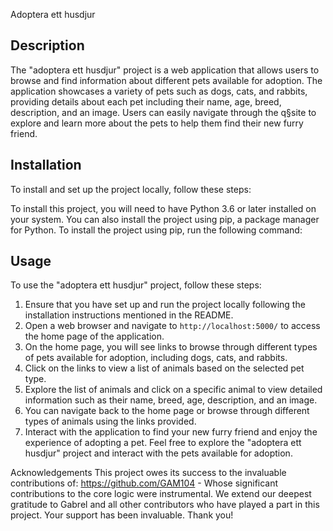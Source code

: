 Adoptera ett husdjur

## Description
The "adoptera ett husdjur" project is a web application that allows users to browse and find information about different pets available for adoption. The application showcases a variety of pets such as dogs, cats, and rabbits, providing details about each pet including their name, age, breed, description, and an image. Users can easily navigate through the   q§site to explore and learn more about the pets to help them find their new furry friend.


## Installation

To install and set up the project locally, follow these steps:

To install this project, you will need to have Python 3.6 or later installed on your system. You can also install the project using pip, a package manager for Python. To install the project using pip, run the following command:

## Usage
To use the "adoptera ett husdjur" project, follow these steps:
1. Ensure that you have set up and run the project locally following the installation instructions mentioned in the README.
2. Open a web browser and navigate to `http://localhost:5000/` to access the home page of the application.
3. On the home page, you will see links to browse through different types of pets available for adoption, including dogs, cats, and rabbits.
4. Click on the links to view a list of animals based on the selected pet type.
5. Explore the list of animals and click on a specific animal to view detailed information such as their name, breed, age, description, and an image.
6. You can navigate back to the home page or browse through different types of animals using the links provided.
7. Interact with the application to find your new furry friend and enjoy the experience of adopting a pet.
Feel free to explore the "adoptera ett husdjur" project and interact with the pets available for adoption.

Acknowledgements
This project owes its success to the invaluable contributions of:
https://github.com/GAM104 - Whose significant contributions to the core logic were instrumental.
We extend our deepest gratitude to Gabrel  and all other contributors who have played a part in this project. Your support has been invaluable. Thank you!
